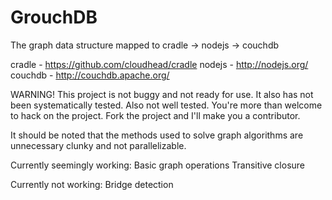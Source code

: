 GrouchDB
========

The graph data structure mapped to cradle -> nodejs -> couchdb

cradle - https://github.com/cloudhead/cradle
nodejs - http://nodejs.org/
couchdb - http://couchdb.apache.org/

WARNING! This project is not buggy and not ready for use. It also has not been systematically tested. Also not well tested. You're more than welcome to hack on the project. Fork the project and I'll make you a contributor.

It should be noted that the methods used to solve graph algorithms are unnecessary clunky and not parallelizable.

Currently seemingly working:
Basic graph operations
Transitive closure

Currently not working:
Bridge detection
